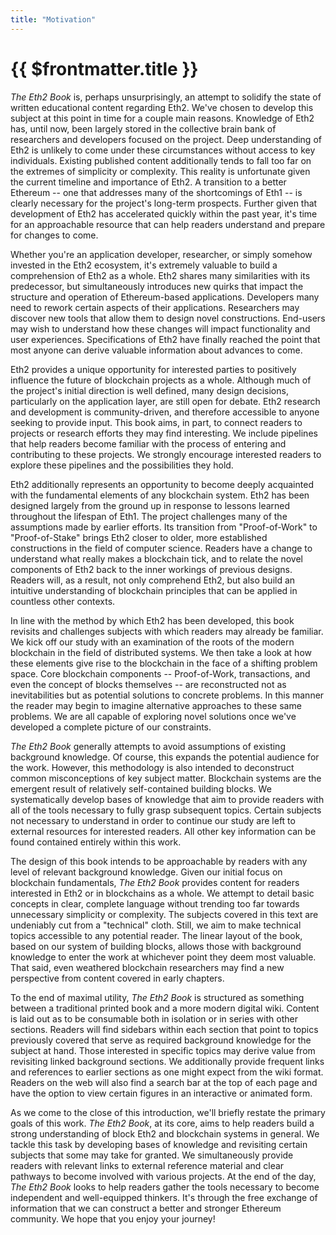 ```yaml
---
title: "Motivation"
---
```


# {{ $frontmatter.title }}

*The Eth2 Book* is, perhaps unsurprisingly, an attempt to solidify the state of written educational content regarding Eth2. We've chosen to develop this subject at this point in time for a couple main reasons. Knowledge of Eth2 has, until now, been largely stored in the collective brain bank of researchers and developers focused on the project. Deep understanding of Eth2 is unlikely to come under these circumstances without access to key individuals. Existing published content additionally tends to fall too far on the extremes of simplicity or complexity. This reality is unfortunate given the current timeline and importance of Eth2. A transition to a better Ethereum -- one that addresses many of the shortcomings of Eth1 -- is clearly necessary for the project's long-term prospects. Further given that development of Eth2 has accelerated quickly within the past year, it's time for an approachable resource that can help readers understand and prepare for changes to come.

Whether you're an application developer, researcher, or simply somehow invested in the Eth2 ecosystem, it's extremely valuable to build a comprehension of Eth2 as a whole. Eth2 shares many similarities with its predecessor, but simultaneously introduces new quirks that impact the structure and operation of Ethereum-based applications. Developers many need to rework certain aspects of their applications. Researchers may discover new tools that allow them to design novel constructions. End-users may wish to understand how these changes will impact functionality and user experiences. Specifications of Eth2 have finally reached the point that most anyone can derive valuable information about advances to come.

Eth2 provides a unique opportunity for interested parties to positively influence the future of blockchain projects as a whole. Although much of the project's initial direction is well defined, many design decisions, particularly on the application layer, are still open for debate. Eth2 research and development is community-driven, and therefore accessible to anyone seeking to provide input. This book aims, in part, to connect readers to projects or research efforts they may find interesting. We include pipelines that help readers become familiar with the process of entering and contributing to these projects. We strongly encourage interested readers to explore these pipelines and the possibilities they hold.

Eth2 additionally represents an opportunity to become deeply acquainted with the fundamental elements of any blockchain system. Eth2 has been designed largely from the ground up in response to lessons learned throughout the lifespan of Eth1. The project challenges many of the assumptions made by earlier efforts. Its transition from "Proof-of-Work" to "Proof-of-Stake" brings Eth2 closer to older, more established constructions in the field of computer science. Readers have a change to understand what really makes a blockchain tick, and to relate the novel components of Eth2 back to the inner workings of previous designs. Readers will, as a result, not only comprehend Eth2, but also build an intuitive understanding of blockchain principles that can  be applied in countless other contexts.

In line with the method by which Eth2 has been developed, this book revisits and challenges subjects with which readers may already be familiar. We kick off our study with an examination of the roots of the modern blockchain in the field of distributed systems. We then take a look at how these elements give rise to the blockchain in the face of a shifting problem space. Core blockchain components -- Proof-of-Work, transactions, and even the concept of blocks themselves -- are reconstructed not as inevitabilities but as potential solutions to concrete problems. In this manner the reader may begin to imagine alternative approaches to these same problems. We are all capable of exploring novel solutions once we've developed a complete picture of our constraints.

*The Eth2 Book* generally attempts to avoid assumptions of existing background knowledge. Of course, this expands the potential audience for the work. However, this methodology is also intended to deconstruct common misconceptions of key subject matter. Blockchain systems are the emergent result of relatively self-contained building blocks. We systematically develop bases of knowledge that aim to provide readers with all of the tools necessary to fully grasp subsequent topics. Certain subjects not necessary to understand in order to continue our study are left to external resources for interested readers. All other key information can be found contained entirely within this work.

The design of this book intends to be approachable by readers with any level of relevant background knowledge. Given our initial focus on blockchain fundamentals, *The Eth2 Book* provides content for readers interested in Eth2 or in blockchains as a whole. We attempt to detail basic concepts in clear, complete language without trending too far towards unnecessary simplicity or complexity. The subjects covered in this text are undeniably cut from a "technical" cloth. Still, we aim to make technical topics accessible to any potential reader. The linear layout of the book, based on our system of building blocks, allows those with background knowledge to enter the work at whichever point they deem most valuable. That said, even weathered blockchain researchers may find a new perspective from content covered in early chapters.

To the end of maximal utility, *The Eth2 Book* is structured as something between a traditional printed book and a more modern digital wiki. Content is laid out as to be consumable both in isolation or in series with other sections. Readers will find sidebars within each section that point to topics previously covered that serve as required background knowledge for the subject at hand. Those interested in specific topics may derive value from revisiting linked background sections. We additionally provide frequent links and references to earlier sections as one might expect from the wiki format. Readers on the web will also find a search bar at the top of each page and have the option to view certain figures in an interactive or animated form.

As we come to the close of this introduction, we'll briefly restate the primary goals of this work. *The Eth2 Book*, at its core, aims to help readers build a strong understanding of block Eth2 and blockchain systems in general. We tackle this task by developing bases of knowledge and revisiting certain subjects that some may take for granted. We simultaneously provide readers with relevant links to external reference material and clear pathways to become involved with various projects. At the end of the day, *The Eth2 Book* looks to help readers gather the tools necessary to become independent and well-equipped thinkers. It's through the free exchange of information that we can construct a better and stronger Ethereum community. We hope that you enjoy your journey!
